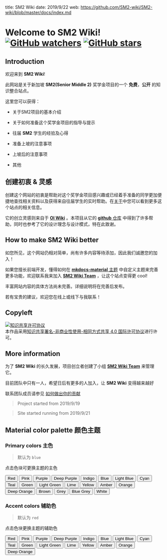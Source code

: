 title: SM2 Wiki
date: 2019/9/22
web: https://github.com/SM2-wiki/SM2-wiki/blob/master/docs/index.md

# Welcome to **SM2 Wiki**!  [![GitHub watchers](https://img.shields.io/github/watchers/SM2-wiki/SM2-wiki.svg?style=social&label=Watch)](https://github.com/SM2-wiki/SM2-wiki)  [![GitHub stars](https://img.shields.io/github/stars/SM2-wiki/SM2-wiki.svg?style=social&label=Stars)](https://github.com/SM2-wiki/SM2-wiki) 

## Introduction

欢迎来到 **SM2 Wiki**!

此网站是关于新加坡 **SM2(Senior Middle 2)** 奖学金项目的一个 **免费**，**公开** 的知识整合站点。

这里您可以获得：

- 关于SM2项目的基本介绍

- 关于如何准备这个奖学金项目的指导与提示

- 往届 **SM2** 学生的经验及心得

- 准备上坡的注意事项

- 上坡后的注意事项

- 其他

## 创建初衷 & 灵感

创建这个网站的初衷是帮助对这个奖学金项目感兴趣或已经着手准备的同学更加便捷地查找相关资料以及获得来自往届学生的实时帮助。在[关于](https://sm2-wiki.github.io/SM2-wiki/intro/about/)中您可以看到更多这个站点的相关信息。

它的创立灵感则来自于 [**OI Wiki**](https://oi-wiki.org/) 。本项目从它的 [**github** 仓库](https://github.com/OI-wiki/OI-wiki/) 中得到了许多帮助，同时也参考了它的设计理念与设计模式，特在此致谢。

## How to make SM2 Wiki better

如您所见，这个网站仍相对简单，尚有许多内容等待添加，因此我们诚邀您的加入！

如果您擅长前端开发，懂得如何在 [**mkdocs-material** 主题](https://s0squidfunk0github0io.icopy.site/mkdocs-material/) 中自定义主题来完善更多功能，欢迎联系我来加入 [**SM2 Wiki Team**](https://github.com/SM2-wiki) ，让这个站点变得更 cool!

丰富网站内容的具体方法尚未完善。详细说明将在完善后发布。

若有宝贵的建议，欢迎您在线上或线下与我联系！

## Copyleft

<a rel="license" href="http://creativecommons.org/licenses/by-nc-sa/4.0/"><img alt="知识共享许可协议" style="border-width:0" src="https://i.creativecommons.org/l/by-nc-sa/4.0/88x31.png" /></a><br />本作品采用<a rel="license" href="http://creativecommons.org/licenses/by-nc-sa/4.0/">知识共享署名-非商业性使用-相同方式共享 4.0 国际许可协议</a>进行许可。

## More information

为了 **SM2 Wiki** 的长久发展，项目创立者创建了小组 [**SM2 Wiki Team**](https://github.com/SM2-wiki) 来管理它。

目前团队中只有一人，希望日后有更多的人加入，让 **SM2 Wiki** 变得越来越好

联系团队成员请参见 [如何做出你的贡献](https://sm2-wiki.github.io/SM2-wiki/intro/htc/)

> Project started from 2019/9/19

> Site started running from 2019/9/21

## Material color palette 颜色主题

### Primary colors 主色

> 默认为 `blue` 

点击色块可更换主题的主色

<div id="color-button">
<button data-md-color-primary="red">Red</button>
<button data-md-color-primary="pink">Pink</button>
<button data-md-color-primary="purple">Purple</button>
<button data-md-color-primary="deep-purple">Deep Purple</button>
<button data-md-color-primary="indigo">Indigo</button>
<button data-md-color-primary="blue">Blue</button>
<button data-md-color-primary="light-blue">Light Blue</button>
<button data-md-color-primary="cyan">Cyan</button>
<button data-md-color-primary="teal">Teal</button>
<button data-md-color-primary="green">Green</button>
<button data-md-color-primary="light-green">Light Green</button>
<button data-md-color-primary="lime">Lime</button>
<button data-md-color-primary="yellow">Yellow</button>
<button data-md-color-primary="amber">Amber</button>
<button data-md-color-primary="orange">Orange</button>
<button data-md-color-primary="deep-orange">Deep Orange</button>
<button data-md-color-primary="brown">Brown</button>
<button data-md-color-primary="grey">Grey</button>
<button data-md-color-primary="blue-grey">Blue Grey</button>
<button data-md-color-primary="white">White</button>
</div>

<script>
  var buttons = document.querySelectorAll("button[data-md-color-primary]");
  Array.prototype.forEach.call(buttons, function(button) {
    button.addEventListener("click", function() {
      document.body.dataset.mdColorPrimary = this.dataset.mdColorPrimary;
      localStorage.setItem("data-md-color-primary",this.dataset.mdColorPrimary);
    })
  })
</script>

### Accent colors 辅助色

> 默认为 `red` 

点击色块更换主题的辅助色

<div id="color-button">
<button data-md-color-accent="red">Red</button>
<button data-md-color-accent="pink">Pink</button>
<button data-md-color-accent="purple">Purple</button>
<button data-md-color-accent="deep-purple">Deep Purple</button>
<button data-md-color-accent="indigo">Indigo</button>
<button data-md-color-accent="blue">Blue</button>
<button data-md-color-accent="light-blue">Light Blue</button>
<button data-md-color-accent="cyan">Cyan</button>
<button data-md-color-accent="teal">Teal</button>
<button data-md-color-accent="green">Green</button>
<button data-md-color-accent="light-green">Light Green</button>
<button data-md-color-accent="lime">Lime</button>
<button data-md-color-accent="yellow">Yellow</button>
<button data-md-color-accent="amber">Amber</button>
<button data-md-color-accent="orange">Orange</button>
<button data-md-color-accent="deep-orange">Deep Orange</button>
</div>

<script>
  var buttons = document.querySelectorAll("button[data-md-color-accent]");
  Array.prototype.forEach.call(buttons, function(button) {
    button.addEventListener("click", function() {
      document.body.dataset.mdColorAccent = this.dataset.mdColorAccent;
      localStorage.setItem("data-md-color-accent",this.dataset.mdColorAccent);
    })
  })

  // #758
  document.getElementsByClassName('md-nav__title')[1].click()
</script>

